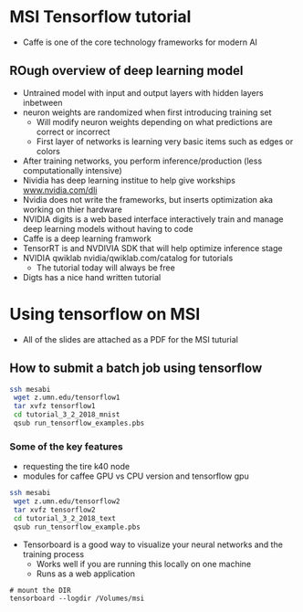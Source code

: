 # MSI Tensorflow tutorial
* Caffe is one of the core technology frameworks for modern AI


## ROugh overview of deep learning model
* Untrained model with input and output layers with hidden layers inbetween
* neuron weights are randomized when first introducing training set
    * Will modify neuron weights depending on what predictions are correct or incorrect
    * First layer of networks is learning very basic items such as edges or colors
* After training networks, you perform inference/production (less computationally intensive)
* Nividia has deep learning institue to help give workships www.nvidia.com/dli
* Nvidia does not write the frameworks, but inserts optimization aka working on thier hardware
* NVIDIA digits is a web based interface interactively train and manage deep learning models without having to code
* Caffe is a deep learning framwork
* TensorRT is and NVDIVIA SDK that will help optimize inference stage
* NVIDIA qwiklab  nvidia/qwiklab.com/catalog for tutorials
    * The tutorial today will always be free
* Digts has a nice hand written tutorial

# Using tensorflow on MSI
* All of the slides are attached as a PDF for the MSI tuturial

## How to submit a batch job using tensorflow
```bash
ssh mesabi
 wget z.umn.edu/tensorflow1
 tar xvfz tensorflow1
 cd tutorial_3_2_2018_mnist
 qsub run_tensorflow_examples.pbs
```

 ### Some of the key features
 * requesting the tire k40 node 
 * modules for caffee GPU vs CPU version and tensorflow gpu

```bash
ssh mesabi
 wget z.umn.edu/tensorflow2
 tar xvfz tensorflow2
 cd tutorial_3_2_2018_text
 qsub run_tensorflow_example.pbs
```

* Tensorboard is a good way to visualize your neural networks and the training process
    * Works well if you are running this locally on one machine
    * Runs as a web application
```bahs
# mount the DIR
tensorboard --logdir /Volumes/msi
```
